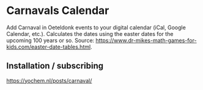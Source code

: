# Carnavals Calendar

Add Carnaval in Oeteldonk events to your digital calendar (iCal, Google
Calendar, etc.). Calculates the dates using the easter dates for the upcoming
100 years or so. Source:
https://www.dr-mikes-math-games-for-kids.com/easter-date-tables.html.

## Installation / subscribing

https://yochem.nl/posts/carnaval/
